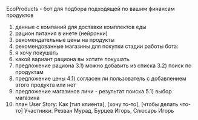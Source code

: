 EcoProducts - бот для подбора подходящей по вашим финансам продуктов 
1) данные с компаний для доставки комплектов еды
2) рацион питания в  инете (нейронки)
3) рекомендательные цены на продукты
4) рекомендованные магазины для покупки
стадии работы бота:
1) я хочу покушать
2) какой вариант рациона вы хотите покушать
3) предложение рациона
3.1) можно добавить из списка
3.2) поиск по продуктам
4) предложение цены 
4.1) согласен ли пользователь с добавлением этого продукта или нет
5) предложение магазинов
личи - результат поиска
5.1) выбор магазина
6) план
User Story: Как [тип клиента], [хочу то-то], [чтобы делать что-то]
Участники: Резван Мурад, Бурцев Игорь, Слюсарь Игорь
